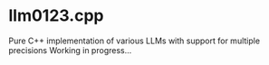 # llm0123.cpp
Pure C++ implementation of various LLMs with support for multiple precisions
Working in progress...
